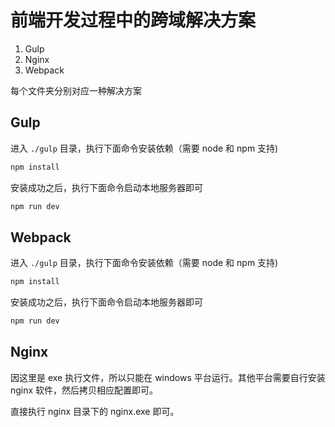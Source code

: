 # 前端开发过程中的跨域解决方案

1. Gulp
2. Nginx
3. Webpack

每个文件夹分别对应一种解决方案

## Gulp

进入 `./gulp` 目录，执行下面命令安装依赖（需要 node 和 npm 支持)

```bash
npm install
```

安装成功之后，执行下面命令启动本地服务器即可

```bash
npm run dev
```

## Webpack

进入 `./gulp` 目录，执行下面命令安装依赖（需要 node 和 npm 支持)

```bash
npm install
```

安装成功之后，执行下面命令启动本地服务器即可

```bash
npm run dev
```


## Nginx

因这里是 exe 执行文件，所以只能在 windows 平台运行。其他平台需要自行安装 nginx 软件，然后拷贝相应配置即可。

直接执行 nginx 目录下的 nginx.exe 即可。